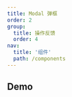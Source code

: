 ```yaml
---
title: Modal 弹框
order: 2
group:
  title: 操作反馈
  order: 4
nav:
  title: '组件'
  path: /components
---
```


## Demo

<code src="../../demo/Modal/index.jsx"></code>

<API src="./index.tsx"></API>

